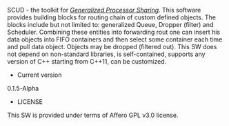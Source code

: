 SCUD - the toolkit for [_Generalized Processor Sharing_](https://en.wikipedia.org/wiki/Generalized_processor_sharing). 
This software provides building blocks for routing chain of custom defined objects. 
The blocks include but not limited to: generalized Queue, Dropper (filter) and Scheduler. 
Combining these entities into forwarding rout one can insert his data objects into FIFO containers and then select some container each time and pull data object. 
Objects may be dropped (filtered out). This SW does not depend on non-standard libraries, is self-contained, supports any version of C++ starting from C++11, can be customized.

* Current version

0.1.5-Alpha

* LICENSE

This SW is provided under terms of Affero GPL v3.0 license.
